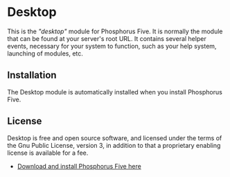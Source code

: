 # Desktop

This is the _"desktop"_ module for Phosphorus Five. It is normally the
module that can be found at your server's root URL. It contains several helper events, necessary for your system
to function, such as your help system, launching of modules, etc.

## Installation

The Desktop module is automatically installed when you install Phosphorus Five.

## License

Desktop is free and open source software, and licensed under the terms
of the Gnu Public License, version 3, in addition to that a proprietary enabling license is available for a fee.

* [Download and install Phosphorus Five here](https://github.com/polterguy/phosphorusfive/releases)
